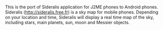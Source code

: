 This is the port of Sideralis application for J2ME phones to Android phones.
Sideralis (http://sideralis.free.fr) is a sky map for mobile phones. Depending on your location and time, Sideralis will display a real time map of the sky, including stars, main planets, sun, moon and Messier objects.
